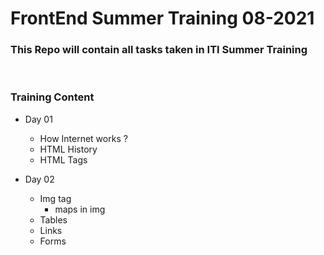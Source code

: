 # FrontEnd Summer Training 08-2021
### This Repo will contain all tasks taken in ITI Summer Training

<br>

### Training Content

* Day 01
  * How Internet works ?
  * HTML History
  * HTML Tags 

* Day 02
  * Img tag
    * maps in img
  * Tables
  * Links
  * Forms

